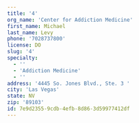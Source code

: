 ```yaml
---
title: '4'
org_name: 'Center for Addiction Medicine'
first_name: Michael
last_name: Levy
phone: '7028737800'
license: DO
slug: '4'
specialty:
  - ''
  - 'Addiction Medicine'
  - ''
address: '4445 So. Jones Blvd., Ste. 3 '
city: 'Las Vegas'
state: NV
zip: '89103'
id: 7e9d2355-9cdb-4efb-8d86-3d59977412df
---
```

